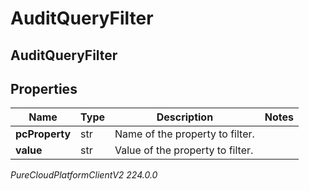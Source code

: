 # AuditQueryFilter

## AuditQueryFilter

## Properties

|Name | Type | Description | Notes|
|------------ | ------------- | ------------- | -------------|
| **pcProperty** | str | Name of the property to filter. | |
| **value** | str | Value of the property to filter. | |



_PureCloudPlatformClientV2 224.0.0_
